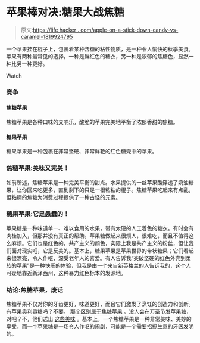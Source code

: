 # 苹果棒对决:糖果大战焦糖

> 原文:[https://life hacker . com/apple-on-a-stick-down-candy-vs-caramel-1819924795](https://lifehacker.com/apple-on-a-stick-showdown-candy-vs-caramel-1819924795)

一个苹果挂在棍子上，包裹着某种含糖的粘性物质，是一种令人愉快的秋季美食。苹果有两种最常见的选择，一种是鲜红色的糖衣，另一种是浓郁的焦糖色，显然一种比另一种更好。

Watch

### 竞争

#### 焦糖苹果

焦糖苹果是各种口味的交响乐，酸脆的苹果完美地平衡了浓郁香甜的焦糖。

#### 糖果苹果

糖果苹果是一种包裹在非常坚硬、非常鲜艳的红色糖壳中的苹果。

### 焦糖苹果:美味又完美！

如前所述，焦糖苹果是一种完美平衡的甜点。水果提供的一丝苹果酸穿透了奶油糖果，让你回来吃更多，直到剩下的只是一根粘粘的棍子。焦糖苹果吃起来有点乱，但粘稠的焦糖为消费过程提供了一种古怪的元素。

### 糖果苹果:它是愚蠢的！

苹果糖是一种味道单一、难以食用的水果，带有太硬的人工着色的糖衣。有时会有肉桂加入，但那并没有真正的帮助。苹果糖做起来很烦人，很难吃，而且不值得这么麻烦。它们也是红色的，共产主义的颜色，实际上我是共产主义的粉丝，但让我们面对现实吧，它是反美的。基本上，糖果苹果是苹果世界的带状糖果；它们看起来很漂亮，令人作呕，深受老年人的喜爱。有人告诉我“突破坚硬的红色外壳到柔软的苹果”是一种快乐的体验，但我是由一个来自新英格兰的人告诉我的，这个人可疑地靠近新泽西州，这种暴力红色标本的发源地。

### 结论:焦糖苹果，废话

焦糖苹果不仅对你的牙齿更好，味道更好，而且它们激发了烹饪的创造力和创新。有苹果奥利奥糖吗？不要。 [那个区别属于焦糖苹果](https://www.amazon.com/NABISCO-LIMITED-CARAMEL-APPLE-COOKIES/dp/B00MWH6O1I?asc_campaign=InlineText&asc_refurl=https://lifehacker.com/apple-on-a-stick-showdown-candy-vs-caramel-1819924795&asc_source=&tag=kinjalifehackerlink-20) 。没人会在万圣节发苹果糖，对吧？不，他们送出 [这些美味](http://www.tootsie.com/candy/caramel-apple-pops) 。基本上，一个焦糖苹果是一种非常美味、美妙的享受，而一个苹果糖是一场令人作呕的闹剧，可能是一个需要招揽生意的牙医发明的。
